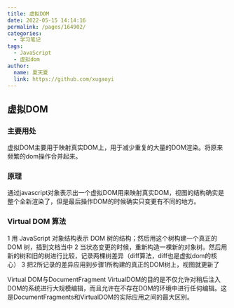 ```yaml
---
title: 虚拟DOM
date: 2022-05-15 14:14:16
permalink: /pages/164902/
categories:
  - 学习笔记
tags:
  - JavaScript
  - 虚拟dom
author: 
  name: 夏天夏
  link: https://github.com/xugaoyi
---
```

## 虚拟DOM
### 主要用处
虚拟DOM主要用于映射真实DOM上，用于减少重复的大量的DOM渲染。将原来频繁的dom操作合并起来。

### 原理
通过javascript对象表示出一个虚拟DOM用来映射真实DOM，视图的结构确实是整个全新渲染了，但是最后操作DOM的时候确实只变更有不同的地方。

### Virtual DOM 算法
1 用 JavaScript 对象结构表示 DOM 树的结构；然后用这个树构建一个真正的 DOM 树，插到文档当中
2 当状态变更的时候，重新构造一棵新的对象树。然后用新的树和旧的树进行比较，记录两棵树差异（diff算法，diff也是虚拟dom的核心）
3 把2所记录的差异应用到步骤1所构建的真正的DOM树上，视图就更新了

Virtual DOM与DocumentFragment
VirtualDOM的目的是不仅允许对稍后注入DOM的系统进行大规模编辑，而且允许在不存在DOM的环境中进行任何编辑。这是DocumentFragments和VirtualDOM的实际应用之间的最大区别。